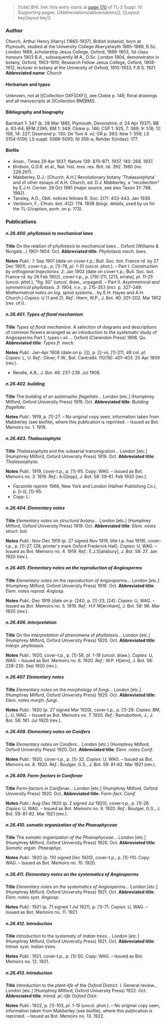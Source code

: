 > [!cite] BHL link: this entry starts at [page 170](https://www.biodiversitylibrary.org/page/33265847) of TL-2 Suppl. IV.
> Supporting pages: [[Abbreviations|abbreviations]], [[Layout key|layout key]].

### Author

Church, Arthur Henry \[Harry\] (1865-1937), British botanist, born at Plymouth, studied at the University College Aberystwyth 1885-1889, B.Sc. London 1889, scholarship Jesus College, Oxford, 1889-1903, 1st class honours 1903 B.A., subsequently M.A., D.Sc. London 1904, demonstrator in botany, Oxford, 1903-1910, Research Fellow Jesus College, Oxford, 1908-1912, lecturer in botany at the University of Oxford, 1910-1933, F.R.S. 1921. 
**Abbreviated name**: *Church*

#### Herbarium and types

Unknown, not at [[Collection OXF|OXF]], see Clokie p. 146; floral drawings and all manuscripts at [[Collection BM|BM]].

#### Bibliography and biography

Barnhart 1: 347 (b. 28 Mar 1885, Plymouth, Devonshire, d. 24 Apr 1937); BB p. 63-64; BFM 2395; BM 1: 349; Clokie p. 146; CSP 1: 925, 7: 389; 9: 518; 12: 158, 14: 227; Desmond p. 130; De Toni 4: xii; GR p. 393; Kew 1: 556; LS 5154-5156; LS suppl. 5088-5093; NI 356-a; Rehder 5(index): 177.

#### Biofile

- Anon., Times 29 Apr 1937; Nature 139: 870-871. 1937, 140: 268. 1937.
- Bridson, G.D.R. et al., Nat. hist. mss. res. Brit. Isl. 392. 1980 (no. 229.297).
- Mabberley, D.J.: \[Church, A.H.\] Revolutionary botany 'Thalassiophyta' and of other essays of A.H. Church, ed. D.J. Mabberley, a "recollection" by E.J.H. Corner. 29 Oct 1981 (major source, see also Taxon 31: 788. 1982).
- Tansley, A.G., Obit. notices fellows R. Soc. 2(7): 433-443. Jan 1939.
- Verdoorn, F., Chron. bot. 4(2): 174. 1938 (biogr. details, used by us for the TL-2/caption, portr. on p. 173).

### Publications

##### n.26.400. phyllotaxis to mechanical laws

**Title**
On the relation of *phyllotaxis to mechanical laws*... Oxford (Williams & Norgate...) 1901-1904. Oct.
**Abbreviated title**: *Phyllotaxis mech. laws*.

**Notes**
*Publ*.: *1*: Sep 1901 (date on cover-t.p.; Bull. Soc. bot. France rd. by 27 Dec 1901), cover-t.p., p. \[1\]-78, *pl. 1-10* (uncol. phot.). – Part I. *Construction by orthogonal trajectories.
2*: Jan 1902 (date on cover-t.p.; Bull. Soc. bot. France rd. by 28 Feb 1902), cover-t.p., p. \[79\]-211, \[213, errata\], *pl. 11-25* (uncol. phot.), "fig. 50" (uncol. draw., unpaged). – Part II. *Asymmetrical and symmetrical phyllotaxis*.
*3*: 1904, n.v., p. 215-353 (incl. p. 327-349: *Mathematical notes on log. spiral systems*... by E.H. Hayes and A.H. Church.)
*Copies*: U (1 and 2).
*Ref*.: Hiern, W.P., J. Bot. 40: 201-202. Mai 1902 (rev. of I).

##### n.26.401. Types of floral mechanism

**Title**
*Types of floral mechanism*. A selection of diagrams and descriptions of common flowers arranged as an introduction to the systematic study of Angiosperms Part 1, types i-xii ... Oxford (Clarendon Press) 1908. Qu.
**Abbreviated title**: *Types fl. mech.*

**Notes**
*Publ*.: Jan-Apr 1908 (date on p. \[i\]), p. \[i\]-vii, \[1\]-211, *48 col. pl.* *Copies*: L, U.
*Ref*.: Oliver, F.W., Bot. Centralbl. 110(16): 401-403. 20 Apr 1909 (rev.).
- Rendle, A.B., J. Bot. 46: 237-239. Jul 1908.

##### n.26.402. building

**Title**
The *building* of an autotrophic *flagellate*... London \[etc.\] (Humphrey Milford, Oxford University Press) 1919. Oct.
**Abbreviated title**: *Building flagellate*.

**Notes**
*Publ*.: 1919, p. \[1\]-27. – No original copy seen, information taken from Mabberley (see biofile), where this publication is reprinted. – Issued as Bot. Memoirs no. 1. 1919.

##### n.26.403. Thalassiophyta

**Title**
*Thalassiophyta* and the subaerial transmigration... London \[etc.\] (Humphrey Milford, Oxford University Press) 1919. Oct.
**Abbreviated title**: *Thalassiophyta*.

**Notes**
*Publ*.: 1919, cover-t.p., p. \[1\]-95. Copy: WAG. – Issued as Bot. Memoirs no. 3. 1919.
*Ref*.: A.G\[epp\], J. Bot. 58: 59-61. Feb 1920 (rev.).
- *Facsimile reprint*: 1968, New York and London (Hafner Publishing Co.), p. \[i-ii\], \[1\]-95.
- *Copy*: L:

##### n.26.404. Elementary notes

**Title**
*Elementary notes* on *structural botany*... London \[etc.\] (Humphrey Milford, Oxford University Press) 1919. Oct.
**Abbreviated title**: *Elem. notes struct. bot.*

**Notes**
*Publ*.: Nov-Dec 1919 (p. 27 signed Nov 1919, title t.p. has 1919), cover-t.p., p. \[1\]-27, \[28, printer's mark Oxford Frederick Hall\]. *Copies*: U, WAG. – Issued as Bot. Memoirs no. 4. 1919.
*Ref*.: E.J.S\[alisbury\], J. Bot. 58: 27. Jan 1920 (rev.).

##### n.26.405. Elementary notes on the reproduction of Angiosperms

**Title**
*Elementary notes on the reproduction of Angiosperms*... London \[etc.\] (Humphrey Milford, Oxford University Press) 1919. Oct.
**Abbreviated title**: *Elem. notes reprod. Angiosp.*

**Notes**
*Publ*.: Dec 1919 (date on p. \[24\]), p. \[1\]-23, \[24\]. *Copies*: U, WAG. – Issued as Bot. Memoirs no. 5. 1919.
*Ref*.: H.F.W\[ernham\], J. Bot. 58: 96. Mar 1920 (rev.).

##### n.26.406. interpretation

**Title**
On the *interpretation* of phenomena of *phyllotaxis*... London \[etc.\] (Humphrey Milford, Oxford University Press) 1920. Oct.
**Abbreviated title**: *Interpr. phyllotaxis*.

**Notes**
*Publ*.: 1920, cover-t.p., p. \[1\]-58, *pl. 1-18* (uncol. draw.). *Copies*: U, WAG. – Issued as Bot. Memoirs no. 6. 1920.
*Ref*.: W.P. H\[iern\], J. Bot. 58: 228-230. Sep 1920 (rev.).

##### n.26.407. Elementary notes

**Title**
*Elementary notes* on the *morphology* of *fungi*... London \[etc.\] (Humphrey Milford, Oxford University Press) 1920. Oct.
**Abbreviated title**: *Elem. notes morph. fungi*.

**Notes**
*Publ*.: 1920 (p. 27 signed Mar 1920), cover-t.p., p. \[1\]-29. *Copies*: BM, L, U, WAG. – Issued as Bot. Memoirs no. 7. 1920.
*Ref*.: Ramsbottom, J., J. Bot. 58: 181. Jul 1920 (rev.).

##### n.26.408. Elementary notes on Conifers

**Title**
*Elementary notes on Conifers*... London \[etc.\] (Humphrey Milford, Oxford University Press) 1920. Oct.
**Abbreviated title**: *Elem. notes Conif.*

**Notes**
*Publ*.: 1920, cover-t.p., p. \[1\]-32. *Copies*: U, WAG. – Issued as Bot. Memoirs no. 8. 1920.
*Ref*.: Boulger, G.S., J. Bot. 59: 81-82. Mar 1921 (rev.).

##### n.26.409. Form-factors in Coniferae

**Title**
*Form-factors in Coniferae*... London \[etc.\] (Humphrey Milford, Oxford University Press) 1920. Oct.
**Abbreviated title**: *Form-fact. Conif.*

**Notes**
*Publ*.: Aug-Dec 1920 (p. 2 signed Jul 1920), cover-t.p., p. \[1\]-28. *Copies*: U, WAG. – Issued as Bot. Memoirs no. 9. 1920.
*Ref*.: Boulger, G.S., J. Bot. 59: 81-82. Mar 1921 (rev.).

##### n.26.410. somatic organization of the Phaeophyceae

**Title**
The *somatic organization of the Phaeophyceae*... London \[etc.\] (Humphrey Milford, Oxford University Press) 1920. Oct.
**Abbreviated title**: *Somatic organ. Phaeophyc.*

**Notes**
*Publ*.: 1920 (p. 110 signed Dec 1920), cover-t.p., p. \[1\]-110. Copy: WAG. – Issued as Bot. Memoirs no. 10. 1920.

##### n.26.411. Elementary notes on the systematics of Angiosperms

**Title**
*Elementary notes on the systematics of Angiosperms*... London \[etc.\] (Humphrey Milford, Oxford University Press) 1921. Oct.
**Abbreviated title**: *Elem. notes syst. Angiosp.*

**Notes**
*Publ*.: 1921 (p. 71 signed 1 Jul 1921), p. \[1\]-71. *Copies*: U, WAG. – Issued as Bot. Memoirs no. 11. 1921.

##### n.26.412. Introduction

**Title**
*Introduction* to the *systematy* of *Indian trees*... London \[etc.\] (Humphrey Milford, Oxford University Press) 1921. Oct.
**Abbreviated title**: *Introd. syst. Indian trees*.

**Notes**
*Publ*.: 1921, cover-t.p., p. \[1\]-50. *Copy*: WAG. – Issued as Bot. Memoirs no. 12. 1921.

##### n.26.413. Introduction

**Title**
*Introduction* to the *plant-life* of the *Oxford District*. I. General review... London \[etc.\] (Humphrey Milford, Oxford University Press) 1922. Oct.
**Abbreviated title**: *Introd. pl.-life Oxford Distr.*

**Notes**
*Publ*.: 1922, p. \[1\]-103, *pl. 1-15* (uncol. phot.). – No original copy seen, information taken from Mabberley (see biofile), where this publication is reprinted. – Issued as Bot. Memoirs no. 13. 1922.

